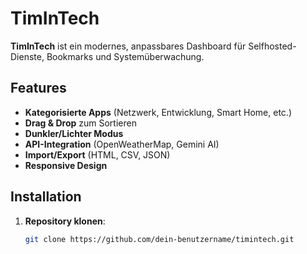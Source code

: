 # TimInTech

**TimInTech** ist ein modernes, anpassbares Dashboard für Selfhosted-Dienste, Bookmarks und Systemüberwachung.

## Features
- **Kategorisierte Apps** (Netzwerk, Entwicklung, Smart Home, etc.)
- **Drag & Drop** zum Sortieren
- **Dunkler/Lichter Modus**
- **API-Integration** (OpenWeatherMap, Gemini AI)
- **Import/Export** (HTML, CSV, JSON)
- **Responsive Design**

## Installation
1. **Repository klonen**:
   ```bash
   git clone https://github.com/dein-benutzername/timintech.git
